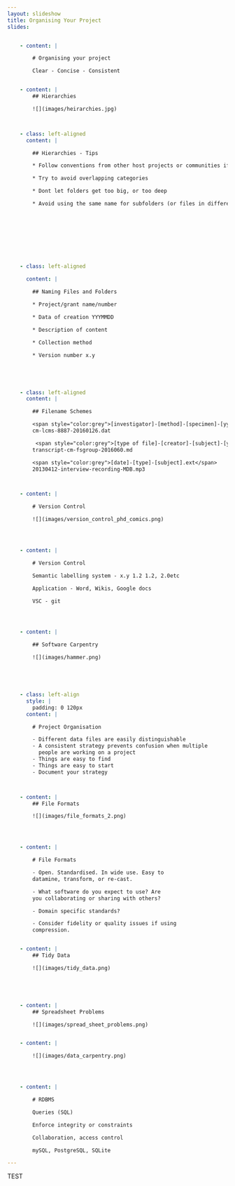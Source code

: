 ```yaml
---
layout: slideshow
title: Organising Your Project
slides:


    - content: |

        # Organising your project

        Clear - Concise - Consistent


    - content: |
        ## Hierarchies

        ![](images/heirarchies.jpg)



    - class: left-aligned
      content: |

        ## Hierarchies - Tips

        * Follow conventions from other host projects or communities if they exist

        * Try to avoid overlapping categories

        * Dont let folders get too big, or too deep

        * Avoid using the same name for subfolders (or files in different subfolders)
    

      






    - class: left-aligned
     
      content: |

        ## Naming Files and Folders

        * Project/grant name/number

        * Data of creation YYYMMDD

        * Description of content

        * Collection method

        * Version number x.y





    - class: left-aligned
      content: |

        ## Filename Schemes

        <span style="color:grey">[investigator]-[method]-[specimen]-[yyymmdd].ext</span>
        cm-lcms-8887-20160126.dat

         <span style="color:grey">[type of file]-[creator]-[subject]-[yyymmdd].ext</span>
        transcript-cm-fsgroup-2016060.md

        <span style="color:grey">[date]-[type]-[subject].ext</span>
        20130412-interview-recording-MDB.mp3



    - content: |

        # Version Control

        ![](images/version_control_phd_comics.png)




    - content: |

        # Version Control

        Semantic labelling system - x.y 1.2 1.2, 2.0etc

        Application - Word, Wikis, Google docs

        VSC - git




    - content: |

        ## Software Carpentry

        ![](images/hammer.png)





    - class: left-align 
      style: |
        padding: 0 120px
      content: |

        # Project Organisation

        - Different data files are easily distinguishable
        - A consistent strategy prevents confusion when multiple 
          people are working on a project
        - Things are easy to find
        - Things are easy to start
        - Document your strategy



    - content: |
        ## File Formats

        ![](images/file_formats_2.png)




    - content: |

        # File Formats

        - Open. Standardised. In wide use. Easy to
        datamine, transform, or re-cast.

        - What software do you expect to use? Are
        you collaborating or sharing with others?

        - Domain specific standards?

        - Consider fidelity or quality issues if using
        compression.


    - content: |
        ## Tidy Data

        ![](images/tidy_data.png)





    - content: |
        ## Spreadsheet Problems

        ![](images/spread_sheet_problems.png)


    - content: |

        ![](images/data_carpentry.png)




    - content: |

        # RDBMS

        Queries (SQL)

        Enforce integrity or constraints

        Collaboration, access control

        mySQL, PostgreSQL, SQLite

---
```


TEST